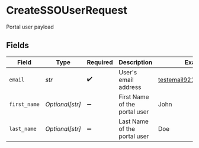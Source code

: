# CreateSSOUserRequest

Portal user payload


## Fields

| Field                         | Type                          | Required                      | Description                   | Example                       |
| ----------------------------- | ----------------------------- | ----------------------------- | ----------------------------- | ----------------------------- |
| `email`                       | *str*                         | :heavy_check_mark:            | User's email address          | testemail921@yopmail.com      |
| `first_name`                  | *Optional[str]*               | :heavy_minus_sign:            | First Name of the portal user | John                          |
| `last_name`                   | *Optional[str]*               | :heavy_minus_sign:            | Last Name of the portal user  | Doe                           |